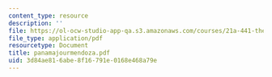 ```yaml
---
content_type: resource
description: ''
file: https://ol-ocw-studio-app-qa.s3.amazonaws.com/courses/21a-441-the-conquest-of-america-spring-2004/3d84ae816abe8f16791e0168e468a79e_panamajourmendoza.pdf
file_type: application/pdf
resourcetype: Document
title: panamajourmendoza.pdf
uid: 3d84ae81-6abe-8f16-791e-0168e468a79e
---
```

